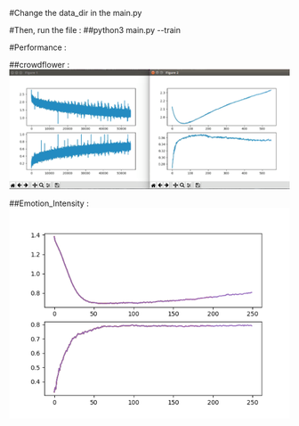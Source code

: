#Change the data_dir in the main.py

#Then, run the file :
	##python3 main.py --train



#Performance : 

##crowdflower :
	![Alt text](tensorflow_code_crowdflower/Valid.png "Loss and Accuracy for validation set")





##Emotion_Intensity :
	![Alt text](tensorflow_code_Emotion_Intensity/Valid.png "Loss and Accuracy for validation set")